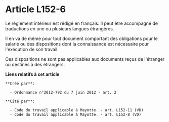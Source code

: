 # Article L152-6

Le règlement intérieur est rédigé en français. Il peut être accompagné de traductions en une ou plusieurs langues
étrangères. 

Il en va de même pour tout document comportant des obligations pour le salarié ou des dispositions dont la connaissance est
nécessaire pour l'exécution de son travail. 

Ces dispositions ne sont pas applicables aux documents reçus de l'étranger ou destinés à des étrangers.

**Liens relatifs à cet article**

	**Créé par**:

	  - Ordonnance n°2012-792 du 7 juin 2012 - art. 2

	**Cité par**:

	  - Code du travail applicable à Mayotte. - art. L152-11 (VD)
	  - Code du travail applicable à Mayotte. - art. L152-8 (VD)
